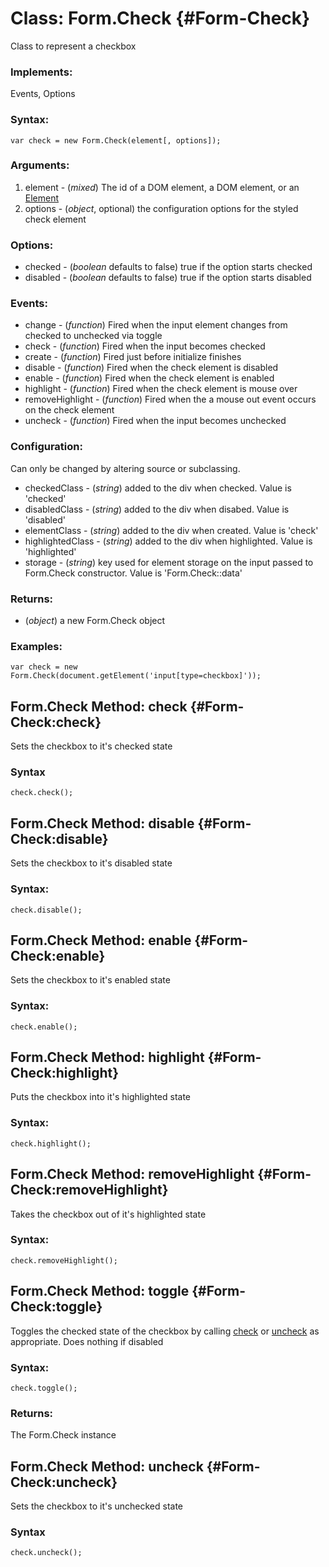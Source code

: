Class: Form.Check {#Form-Check}
=================

Class to represent a checkbox

### Implements:

Events, Options

### Syntax:

	var check = new Form.Check(element[, options]);

### Arguments:

1. element - (*mixed*) The id of a DOM element, a DOM element, or an [Element][]
1. options - (*object*, optional) the configuration options for the styled check element

### Options:

* checked - (*boolean* defaults to false) true if the option starts checked
* disabled - (*boolean* defaults to false) true if the option starts disabled

### Events:

* change - (*function*) Fired when the input element changes from checked to unchecked via toggle
* check - (*function*) Fired when the input becomes checked
* create - (*function*) Fired just before initialize finishes
* disable - (*function*) Fired when the check element is disabled
* enable - (*function*) Fired when the check element is enabled
* highlight - (*function*) Fired when the check element is mouse over
* removeHighlight - (*function*) Fired when the a mouse out event occurs on the check element
* uncheck - (*function*) Fired when the input becomes unchecked

### Configuration:

Can only be changed by altering source or subclassing.

* checkedClass - (*string*) added to the div when checked. Value is 'checked'
* disabledClass - (*string*) added to the div when disabed. Value is 'disabled'
* elementClass - (*string*) added to the div when created. Value is 'check'
* highlightedClass - (*string*) added to the div when highlighted. Value is 'highlighted'
* storage - (*string*) key used for element storage on the input passed to Form.Check constructor. Value is 'Form.Check::data'

### Returns:

* (*object*) a new Form.Check object

### Examples:

	var check = new Form.Check(document.getElement('input[type=checkbox]'));



Form.Check Method: check {#Form-Check:check}
------------------------

Sets the checkbox to it's checked state

### Syntax

	check.check();



Form.Check Method: disable {#Form-Check:disable}
--------------------------

Sets the checkbox to it's disabled state

### Syntax:

	check.disable();



Form.Check Method: enable {#Form-Check:enable}
-------------------------

Sets the checkbox to it's enabled state

### Syntax:

	check.enable();



Form.Check Method: highlight {#Form-Check:highlight}
----------------------------

Puts the checkbox into it's highlighted state

### Syntax:

	check.highlight();



Form.Check Method: removeHighlight {#Form-Check:removeHighlight}
----------------------------------

Takes the checkbox out of it's highlighted state

### Syntax:

	check.removeHighlight();



Form.Check Method: toggle {#Form-Check:toggle}
-------------------------

Toggles the checked state of the checkbox by calling [check](#Form-Check:check) or [uncheck](#Form-Check:uncheck) as appropriate. Does nothing if disabled

### Syntax:

	check.toggle();

### Returns:

The Form.Check instance



Form.Check Method: uncheck {#Form-Check:uncheck}
--------------------------

Sets the checkbox to it's unchecked state

### Syntax

	check.uncheck();



[Element]: http://mootools.net/docs/Element/Element
